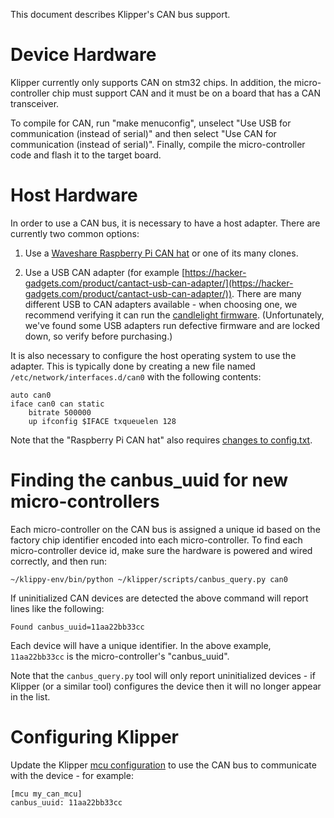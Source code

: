 This document describes Klipper's CAN bus support.

# Device Hardware

Klipper currently only supports CAN on stm32 chips. In addition, the
micro-controller chip must support CAN and it must be on a board that
has a CAN transceiver.

To compile for CAN, run "make menuconfig", unselect "Use USB for
communication (instead of serial)" and then select "Use CAN for
communication (instead of serial)". Finally, compile the
micro-controller code and flash it to the target board.

# Host Hardware

In order to use a CAN bus, it is necessary to have a host adapter.
There are currently two common options:

1. Use a [Waveshare Raspberry Pi CAN
   hat](https://www.waveshare.com/rs485-can-hat.htm) or one of its
   many clones.

2. Use a USB CAN adapter (for example
   [https://hacker-gadgets.com/product/cantact-usb-can-adapter/](https://hacker-gadgets.com/product/cantact-usb-can-adapter/)). There
   are many different USB to CAN adapters available - when choosing
   one, we recommend verifying it can run the [candlelight
   firmware](https://github.com/candle-usb/candleLight_fw). (Unfortunately,
   we've found some USB adapters run defective firmware and are locked
   down, so verify before purchasing.)

It is also necessary to configure the host operating system to use the
adapter. This is typically done by creating a new file named
`/etc/network/interfaces.d/can0` with the following contents:
```
auto can0
iface can0 can static
    bitrate 500000
    up ifconfig $IFACE txqueuelen 128
```

Note that the "Raspberry Pi CAN hat" also requires [changes to
config.txt](https://www.waveshare.com/wiki/RS485_CAN_HAT).

# Finding the canbus_uuid for new micro-controllers

Each micro-controller on the CAN bus is assigned a unique id based on
the factory chip identifier encoded into each micro-controller. To
find each micro-controller device id, make sure the hardware is
powered and wired correctly, and then run:
```
~/klippy-env/bin/python ~/klipper/scripts/canbus_query.py can0
```

If uninitialized CAN devices are detected the above command will
report lines like the following:
```
Found canbus_uuid=11aa22bb33cc
```

Each device will have a unique identifier. In the above example,
`11aa22bb33cc` is the micro-controller's "canbus_uuid".

Note that the `canbus_query.py` tool will only report uninitialized
devices - if Klipper (or a similar tool) configures the device then it
will no longer appear in the list.

# Configuring Klipper

Update the Klipper [mcu configuration](Config_Reference.md#mcu) to use
the CAN bus to communicate with the device - for example:
```
[mcu my_can_mcu]
canbus_uuid: 11aa22bb33cc
```
